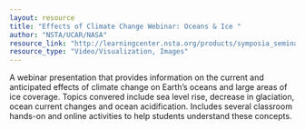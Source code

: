 ```yaml
---
layout: resource
title: "Effects of Climate Change Webinar: Oceans & Ice "
author: "NSTA/UCAR/NASA"
resource_link: "http://learningcenter.nsta.org/products/symposia_seminars/UCAR/webseminar4.aspx"
resource_type: "Video/Visualization, Images"
---
```


A webinar presentation that provides information on the current and anticipated effects of climate change on Earth’s oceans and large areas of ice coverage.  Topics convered include sea level rise, decrease in glaciation, ocean current changes and ocean acidification. Includes several classroom hands-on and online activities to help students understand these concepts.
